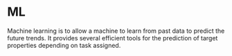 # ML
Machine learning is to allow a machine to learn from past data to predict the future trends. It provides several efficient tools for the prediction of target properties depending on task assigned.
